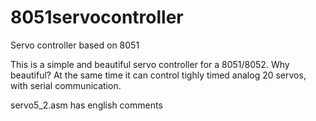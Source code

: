 # 8051servocontroller
Servo controller based on 8051

This is a simple and beautiful servo controller for a 8051/8052. Why beautiful?
At the same time it can control tighly timed analog 20 servos, with serial
communication.


servo5_2.asm has english comments